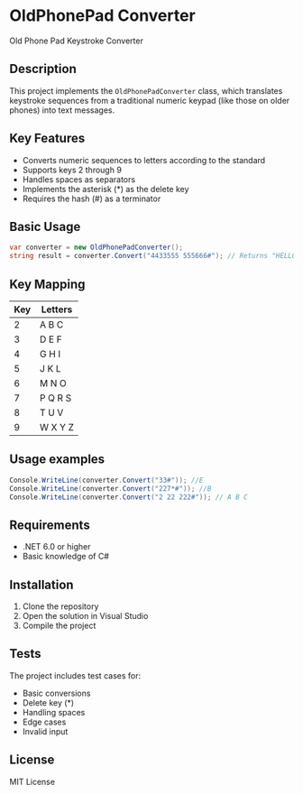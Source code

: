 # OldPhonePad Converter

Old Phone Pad Keystroke Converter

## Description

This project implements the `OldPhonePadConverter` class, which translates keystroke sequences from a traditional numeric keypad (like those on older phones) into text messages.

## Key Features

- Converts numeric sequences to letters according to the standard
- Supports keys 2 through 9
- Handles spaces as separators
- Implements the asterisk (*) as the delete key
- Requires the hash (#) as a terminator

## Basic Usage

``` csharp
var converter = new OldPhonePadConverter();
string result = converter.Convert("4433555 555666#"); // Returns "HELLO"
```

## Key Mapping

| Key | Letters |
|-------|---------|
| 2 | A B C |
| 3 | D E F |
| 4 | G H I |
| 5 | J K L |
| 6 | M N O |
| 7 | P Q R S |
| 8 | T U V |
| 9 | W X Y Z |

## Usage examples

```csharp
Console.WriteLine(converter.Convert("33#")); //E
Console.WriteLine(converter.Convert("227*#")); //B
Console.WriteLine(converter.Convert("2 22 222#")); // A B C
```

## Requirements

- .NET 6.0 or higher
- Basic knowledge of C#

## Installation

1. Clone the repository
2. Open the solution in Visual Studio
3. Compile the project

## Tests

The project includes test cases for:
- Basic conversions
- Delete key (*)
- Handling spaces
- Edge cases
- Invalid input

## License

MIT License